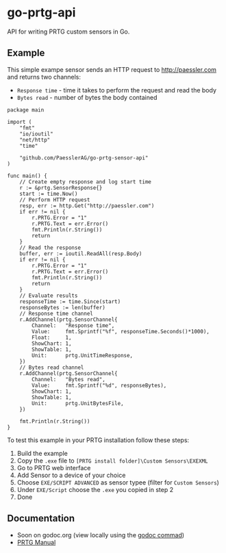 # go-prtg-api
API for writing PRTG custom sensors in Go.

## Example
This simple exampe sensor sends an HTTP request to http://paessler.com
and returns two channels:
- `Response time` - time it takes to perform the request and read the body
- `Bytes read` - number of bytes the body contained

```golang
package main

import (
	"fmt"
	"io/ioutil"
	"net/http"
	"time"

	"github.com/PaesslerAG/go-prtg-sensor-api"
)

func main() {
	// Create empty response and log start time
	r := &prtg.SensorResponse{}
	start := time.Now()
	// Perform HTTP request
	resp, err := http.Get("http://paessler.com")
	if err != nil {
		r.PRTG.Error = "1"
		r.PRTG.Text = err.Error()
		fmt.Println(r.String())
		return
	}
	// Read the response
	buffer, err := ioutil.ReadAll(resp.Body)
	if err != nil {
		r.PRTG.Error = "1"
		r.PRTG.Text = err.Error()
		fmt.Println(r.String())
		return
	}
	// Evaluate results
	responseTime := time.Since(start)
	responseBytes := len(buffer)
	// Response time channel
	r.AddChannel(prtg.SensorChannel{
		Channel:   "Response time",
		Value:     fmt.Sprintf("%f", responseTime.Seconds()*1000),
		Float:     1,
		ShowChart: 1,
		ShowTable: 1,
		Unit:      prtg.UnitTimeResponse,
	})
	// Bytes read channel
	r.AddChannel(prtg.SensorChannel{
		Channel:   "Bytes read",
		Value:     fmt.Sprintf("%d", responseBytes),
		ShowChart: 1,
		ShowTable: 1,
		Unit:      prtg.UnitBytesFile,
	})

	fmt.Println(r.String())
}
```

To test this example in your PRTG installation follow these steps:

1. Build the example
2. Copy the `.exe` file to `[PRTG install folder]\Custom Sensors\EXEXML`
3. Go to PRTG web interface
4. Add Sensor to a device of your choice
5. Choose `EXE/SCRIPT ADVANCED` as sensor typee (filter for `Custom Sensors`)
6. Under `EXE/Script` choose the `.exe` you copied in step 2
7. Done

## Documentation
- Soon on godoc.org (view locally using the [godoc commad](https://godoc.org/golang.org/x/tools/cmd/godoc))
- [PRTG Manual](https://www.paessler.com/manuals/prtg/exe_script_advanced_sensor)
